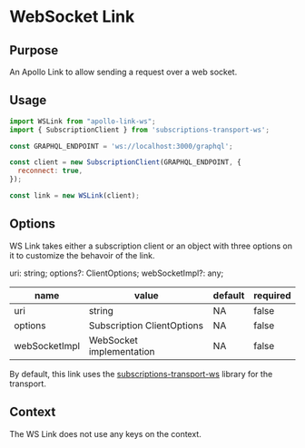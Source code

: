 # WebSocket Link

## Purpose
An Apollo Link to allow sending a request over a web socket.

## Usage
```js
import WSLink from "apollo-link-ws";
import { SubscriptionClient } from 'subscriptions-transport-ws';

const GRAPHQL_ENDPOINT = 'ws://localhost:3000/graphql';

const client = new SubscriptionClient(GRAPHQL_ENDPOINT, {
  reconnect: true,
});

const link = new WSLink(client);
```

## Options
WS Link takes either a subscription client or an object with three options on it to customize the behavoir of the link.

uri: string;
  options?: ClientOptions;
  webSocketImpl?: any;

|name|value|default|required|
|---|---|---|---|
|uri|string|NA|false|
|options|Subscription ClientOptions|NA|false|
|webSocketImpl|WebSocket implementation|NA|false|

By default, this link uses the [subscriptions-transport-ws](https://github.com/apollographql/subscriptions-transport-ws) library for the transport.

## Context
The WS Link does not use any keys on the context.
